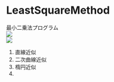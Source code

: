 # LeastSquareMethod
最小二乗法プログラム</br>
<img src="https://render.githubusercontent.com/render/math?math=\displaystyle J = \frac{1}{2}(\bf{y}_i - f(\bf{x_i}))^2"></br>
<img src="https://render.githubusercontent.com/render/math?math=\displaystyle \bf{x_i} = \theta_{0}x_{i}^{0} + \theta_{1}x_{i}^{1} + \hdot">

1) 直線近似</br>
2) 二次曲線近似</br>
3) 楕円近似</br>
4) 
